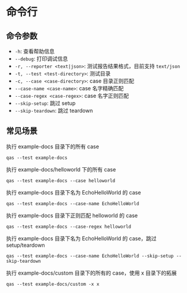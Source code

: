 # 命令行

## 命令参数

- `-h`: 查看帮助信息
- `--debug`: 打印调试信息
- `-r, --reporter <text|json>`: 测试报告结果格式，目前支持 `text/json`
- `-t, --test <test-directory>`: 测试目录
- `-c, --case <case-directory>`: case 目录正则匹配
- `--case-name <case-name>`: case 名字精确匹配
- `--case-regex <case-regex>`: case 名字正则匹配
- `--skip-setup`: 跳过 setup
- `--skip-teardown`: 跳过 teardown

## 常见场景

执行 example-docs 目录下的所有 case

```shell
qas --test example-docs
```

执行 example-docs/helloworld 下的所有 case

```shell
qas --test example-docs --case helloworld
```

执行 example-docs 目录下名为 EchoHelloWorld 的 case

```shell
qas --test example-docs --case-name EchoHelloWorld
```

执行 example-docs 目录下正则匹配 helloworld 的 case

```shell
qas --test example-docs --case-regex helloworld
```

执行 example-docs 目录下名为 EchoHelloWorld 的 case，跳过 setup/teardown

```shell
qas --test example-docs --case-name EchoHelloWorld --skip-setup --skip-teardown
```

执行 example-docs/custom 目录下的所有的 case，使用 x 目录下的拓展

```shell
qas --test example-docs/custom -x x
```
